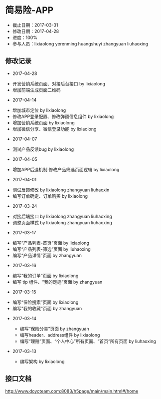 # 简易险-APP
- 截止日期：2017-03-31
- 修改日期：2017-04-28  
- 进度：100%  
- 参与人员：lixiaolong yerenming huangshuyi zhangyuan liuhaoxing 

## 修改记录
- 2017-04-28
* 开发营销系统页面、对接后台接口 by lixiaolong
* 增加前端生成页面二维码

- 2017-04-14
* 增加城市定位 by lixiaolong
* 修改APP登录配置、修改弹窗信息组件 by lixiaolong
* 增加营销系统页面 by lixiaolong
* 增加微信分享、微信登录功能 by lixiaolong

- 2017-04-07
* 测试产品反馈bug by lixiaolong

- 2017-04-05
* 增加APP后退机制 修改产品筛选页面逻辑 by lixiaolong

- 2017-04-01
* 测试反馈修改 by lixiaolong zhangyuan liuhaoxin
* 编写订单确定、订单购买 by lixiaolong

- 2017-03-24
* 对接后端接口 by lixiaolong zhangyuan liuhaoxing
* 调整页面样式 by lixiaolong zhangyuan liuhaoxing

- 2017-03-17
* 编写“产品列表-首页”页面 by lixiaolong
* 编写“产品列表-筛选”页面 by liuhaoxing
* 编写“产品详情”页面 by zhangyuan

- 2017-03-16
* 编写“我的订单”页面 by lixiaolong
* 编写 tip 组件、“我的足迹”页面 by zhangyuan

- 2017-03-15
* 编写“保险搜索”页面 by lixiaolong
* 编写"我的收藏"页面 by zhangyuan

- 2017-03-14
  * 编写“保险分类”页面 by zhangyuan
  * 编写header、address组件 by lixiaolong
  * 编写“理赔”页面、“个人中心”所有页面、“首页”所有页面 by liuhaoxing

- 2017-03-13
  * 编写架构 by lixiaolong
  
## 接口文档
http://www.doyoteam.com:8083/h5page/main/main.html#/home





